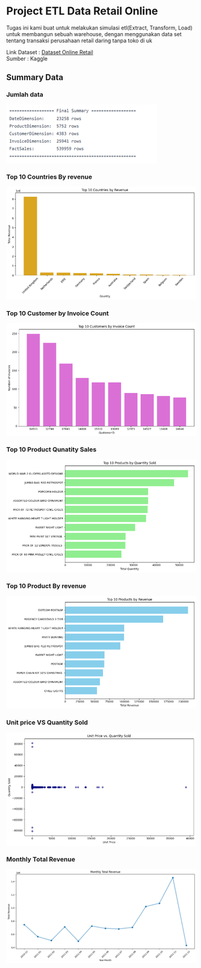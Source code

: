 # Project ETL Data Retail Online
Tugas ini kami buat untuk melakukan simulasi etl(Extract, Transform, Load) untuk membangun sebuah warehouse, dengan menggunakan data set tentang transaksi perusahaan retail daring tanpa toko di uk

Link Dataset : [Dataset Online Retail]("https://www.kaggle.com/datasets/tunguz/online-retail")
<br>
Sumber : Kaggle 

## Summary Data
### Jumlah data
![logo](images/summary_data_warehouse.png)

### Top 10 Countries By revenue
![images](images/Top%2010%20Countries%20by%20revenue.png)

### Top 10 Customer by Invoice Count
![images](images/Top%2010%20Customer%20by%20invoice%20count.png)

### Top 10 Product Qunatity Sales
![images](images/Top%2010%20product%20y%20quantity%20sales.png)

### Top 10 Product By revenue
![images](images/Top%2010%20Products%20by%20Revenue.png)

### Unit price VS Quantity Sold
![images](images/Unit%20price%20vs%20quantity%20sold.png)

### Monthly Total Revenue
![images](images/Monthly%20Total%20Revenue.png)

